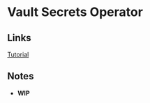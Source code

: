 # Vault Secrets Operator

## Links

[Tutorial](https://developer.hashicorp.com/vault/tutorials/kubernetes/vault-secrets-operator)

## Notes

* **WIP**
